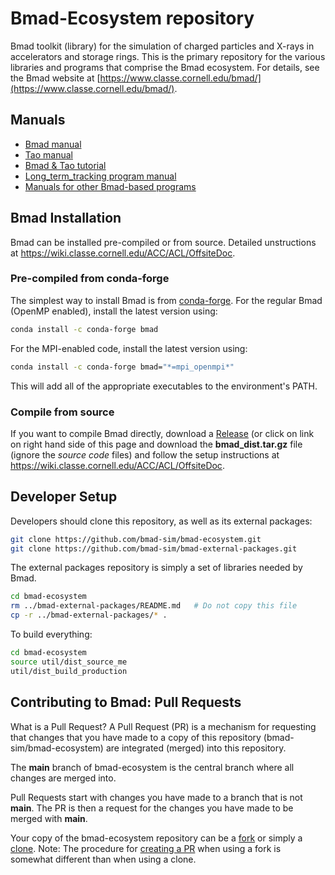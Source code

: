 # Bmad-Ecosystem repository
Bmad toolkit (library) for the simulation of charged particles and X-rays in accelerators and storage rings. This is the primary repository for the various libraries and programs that comprise the Bmad ecosystem. For details, see the Bmad website at [https://www.classe.cornell.edu/bmad/](https://www.classe.cornell.edu/bmad/).

## Manuals
+ [Bmad manual](https://www.classe.cornell.edu/bmad/manual.html)
+ [Tao manual](https://www.classe.cornell.edu/bmad/tao.html)
+ [Bmad & Tao tutorial](https://www.classe.cornell.edu/bmad/tao.html)
+ [Long_term_tracking program manual](https://www.classe.cornell.edu/bmad/other_manuals.html)
+ [Manuals for other Bmad-based programs](https://www.classe.cornell.edu/bmad/other_manuals.html)

## Bmad Installation

Bmad can be installed pre-compiled or from source. Detailed unstructions at <https://wiki.classe.cornell.edu/ACC/ACL/OffsiteDoc>. 

### Pre-compiled from conda-forge

The simplest way to install Bmad is from [conda-forge](https://conda-forge.org). For the regular Bmad (OpenMP enabled), install the latest version using:
```zsh
conda install -c conda-forge bmad
```

For the MPI-enabled code, install the latest version using:
```zsh
conda install -c conda-forge bmad="*=mpi_openmpi*"
```

This will add all of the appropriate executables to the environment's PATH.

### Compile from source

If you want to compile Bmad directly, download a [Release](https://github.com/bmad-sim/bmad-ecosystem/releases) (or click on link on right hand side of this page and download the **bmad_dist.tar.gz** file (ignore the *source code* files) and follow the setup instructions at <https://wiki.classe.cornell.edu/ACC/ACL/OffsiteDoc>.


## Developer Setup

Developers should clone this repository, as well as its external packages:

```bash
git clone https://github.com/bmad-sim/bmad-ecosystem.git
git clone https://github.com/bmad-sim/bmad-external-packages.git
```

The external packages repository is simply a set of libraries needed by Bmad.

```bash
cd bmad-ecosystem
rm ../bmad-external-packages/README.md   # Do not copy this file
cp -r ../bmad-external-packages/* .
```

To build everything:
```bash
cd bmad-ecosystem
source util/dist_source_me
util/dist_build_production
```

## Contributing to Bmad: Pull Requests

What is a Pull Request? A Pull Request (PR) is a mechanism for requesting that changes that you have made 
to a copy of this repository (bmad-sim/bmad-ecosystem) are integrated (merged) into this repository.

The **main** branch of bmad-ecosystem is the central branch where all changes are merged into. 

Pull Requests start with changes you have made to a branch that is not **main**. The PR is then a request for the changes you have made
to be merged with **main**. 

Your copy of the bmad-ecosystem repository can be a 
[fork](https://docs.github.com/en/pull-requests/collaborating-with-pull-requests/working-with-forks/about-forks)
or simply a [clone](https://github.com/git-guides/git-clone).
Note: The procedure for
[creating a PR](https://docs.github.com/en/pull-requests/collaborating-with-pull-requests/proposing-changes-to-your-work-with-pull-requests/creating-a-pull-request) 
when using a fork is somewhat different than when using a clone.
